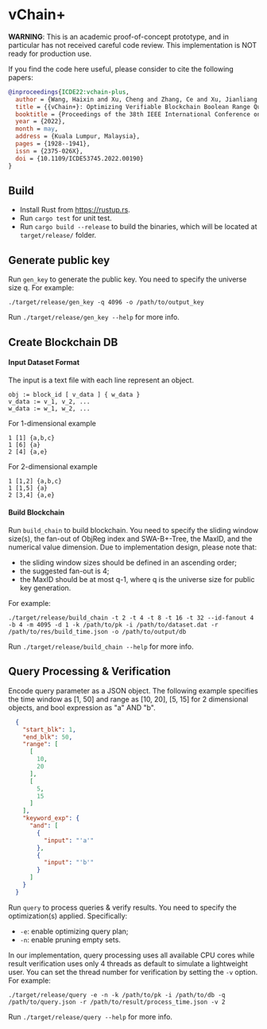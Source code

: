 # vChain+

**WARNING**: This is an academic proof-of-concept prototype, and in particular has not received careful code review. This implementation is NOT ready for production use.

If you find the code here useful, please consider to cite the following papers:

```bibtex
@inproceedings{ICDE22:vchain-plus,
  author = {Wang, Haixin and Xu, Cheng and Zhang, Ce and Xu, Jianliang and Peng, Zhe and Pei, Jian},
  title = {{vChain+}: Optimizing Verifiable Blockchain Boolean Range Queries},
  booktitle = {Proceedings of the 38th IEEE International Conference on Data Engineering},
  year = {2022},
  month = may,
  address = {Kuala Lumpur, Malaysia},
  pages = {1928--1941},
  issn = {2375-026X},
  doi = {10.1109/ICDE53745.2022.00190}
}
```
## Build

* Install Rust from <https://rustup.rs>.
* Run `cargo test` for unit test.
* Run `cargo build --release` to build the binaries, which will be located at `target/release/` folder.

## Generate public key

Run `gen_key` to generate the public key. You need to specify the universe size q. For example:

```
./target/release/gen_key -q 4096 -o /path/to/output_key
```
Run `./target/release/gen_key --help` for more info.

## Create Blockchain DB

#### Input Dataset Format

The input is a text file with each line represent an object.

```
obj := block_id [ v_data ] { w_data }
v_data := v_1, v_2, ...
w_data := w_1, w_2, ...
```

For 1-dimensional example

```
1 [1] {a,b,c}
1 [6] {a}
2 [4] {a,e}
```

For 2-dimensional example

```
1 [1,2] {a,b,c}
1 [1,5] {a}
2 [3,4] {a,e}
```
#### Build Blockchain
Run `build_chain` to build blockchain. You need to specify the sliding window size(s), the fan-out of ObjReg index and SWA-B+-Tree, the MaxID, and the numerical value dimension. Due to implementation design, please note that:
* the sliding window sizes should be defined in an ascending order;
* the suggested fan-out is 4;
* the MaxID should be at most q-1, where q is the universe size for public key generation.

For example:

```
./target/release/build_chain -t 2 -t 4 -t 8 -t 16 -t 32 --id-fanout 4 -b 4 -m 4095 -d 1 -k /path/to/pk -i /path/to/dataset.dat -r /path/to/res/build_time.json -o /path/to/output/db
```
Run `./target/release/build_chain --help` for more info.

## Query Processing & Verification

Encode query parameter as a JSON object. The following example specifies the time window as [1, 50] and range as [10, 20], [5, 15] for 2 dimensional objects, and bool expression as "a" AND "b".

```json
  {
    "start_blk": 1,
    "end_blk": 50,
    "range": [
      [
        10,
        20
      ],
      [
        5,
        15
      ]
    ],
    "keyword_exp": {
      "and": [
        {
          "input": "'a'"
        },
        {
          "input": "'b'"
        }
      ]
    }
  }
```

Run `query` to process queries & verify results. You need to specify the optimization(s) applied. Specifically:
* `-e`: enable optimizing query plan;
* `-n`: enable pruning empty sets.

In our implementation, query processing uses all available CPU cores while result verification uses only 4 threads as default to simulate a lightweight user. You can set the thread number for verification by setting the `-v` option. For example:

```
./target/release/query -e -n -k /path/to/pk -i /path/to/db -q /path/to/query.json -r /path/to/result/process_time.json -v 2
```
Run `./target/release/query --help` for more info.

